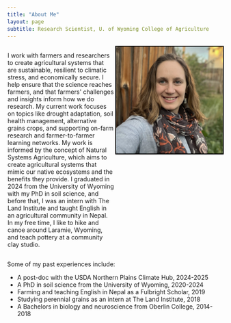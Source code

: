 ```yaml
---
title: "About Me"
layout: page
subtitle: Research Scientist, U. of Wyoming College of Agriculture
---
```


<!--CSS styling-->
<style>
  .side-by-side {display: flex;}
  .side-by-side > div {flex: 1;padding: 1px;}
  .image-border {border: 2px solid black;}
</style>

<style>
h1, h2, h3 {text-align: center;}
</style>

<!--PAPER 1: OREI-->
<div class="side-by-side"> <div>

<p> I work with farmers and researchers to create agricultural systems that are sustainable, resilient to climatic stress, and economically secure. I help ensure that the science reaches farmers, and that farmers' challenges and insights inform how we do research. My current work focuses on topics like drought adaptation, soil health management, alternative grains crops, and supporting on-farm research and farmer-to-farmer learning networks. My work is informed by the concept of Natural Systems Agriculture, which aims to create agricultural systems that mimic our native ecosystems and the benefits they provide. I graduated in 2024 from the University of Wyoming with my PhD in soil science, and before that, I was an intern with The Land Institute and taught English in an agricultural community in Nepal. In my free time, I like to hike and canoe around Laramie, Wyoming, and teach pottery at a community clay studio. </p>

</div> <div>
<img src="/images/profile_pic2.jpg" width="500" class="image-border">
</div> </div>

Some of my past experiences include:  

* A post-doc with the USDA Northern Plains Climate Hub, 2024-2025
* A PhD in soil science from the University of Wyoming, 2020-2024  
* Farming and teaching English in Nepal as a Fulbright Scholar, 2019  
* Studying perennial grains as an intern at The Land Institute, 2018  
* A Bachelors in biology and neuroscience from Oberlin College, 2014-2018  
